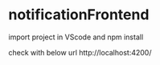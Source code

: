 # notificationFrontend

import project in VScode and npm install

check with below url
http://localhost:4200/
